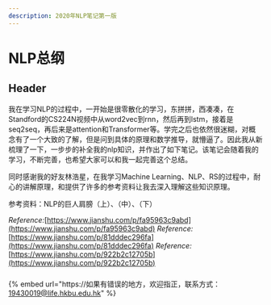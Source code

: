 ```yaml
---
description: 2020年NLP笔记第一版
---
```


# NLP总纲

## Header

我在学习NLP的过程中，一开始是很零散化的学习，东拼拼，西凑凑，在Standford的CS224N视频中从word2vec到rnn，然后再到lstm，接着是seq2seq，再后来是attention和Transformer等。学完之后也依然很迷糊，对概念有了一个大致的了解，但是问到具体的原理和数学推导，就懵逼了。因此我从新梳理了一下，一步步的补全我的nlp知识，并作出了如下笔记。该笔记会随着我的学习，不断完善，也希望大家可以和我一起完善这个总结。

同时感谢我的好友林浩星，在我学习Machine Learning、NLP、RS的过程中，耐心的讲解原理，和提供了许多的参考资料让我去深入理解这些知识原理。

参考资料：NLP的巨人肩膀（上）、（中）、（下）

_Reference:_[https://www.jianshu.com/p/fa95963c9abd](https://www.jianshu.com/p/fa95963c9abd) _Reference:_[https://www.jianshu.com/p/81dddec296fa](https://www.jianshu.com/p/81dddec296fa) _Reference:_[https://www.jianshu.com/p/922b2c12705b](https://www.jianshu.com/p/922b2c12705b)

### 

{% embed url="https://如果有错误的地方，欢迎指正，联系方式：19430019@life.hkbu.edu.hk" %}



### 

